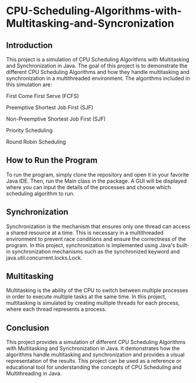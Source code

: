 # CPU-Scheduling-Algorithms-with-Multitasking-and-Syncronization

## Introduction

This project is a simulation of CPU Scheduling Algorithms with Multitasking and Synchronization in Java. The goal of this project is to demonstrate the different CPU Scheduling Algorithms and how they handle multitasking and synchronization in a multithreaded environment. The algorithms included in this simulation are:

First Come First Serve (FCFS)

Preemptive Shortest Job First (SJF)

Non-Preemptive Shortest Job First (SJF)

Priority Scheduling

Round Robin Scheduling

## How to Run the Program

To run the program, simply clone the repository and open it in your favorite Java IDE. Then, run the Main class in the package. A GUI will be displayed where you can input the details of the processes and choose which scheduling algorithm to run.

## Synchronization

Synchronization is the mechanism that ensures only one thread can access a shared resource at a time. This is necessary in a multithreaded environment to prevent race conditions and ensure the correctness of the program. In this project, synchronization is implemented using Java's built-in synchronization mechanisms such as the synchronized keyword and java.util.concurrent.locks.Lock.

## Multitasking

Multitasking is the ability of the CPU to switch between multiple processes in order to execute multiple tasks at the same time. In this project, multitasking is simulated by creating multiple threads for each process, where each thread represents a process.

## Conclusion

This project provides a simulation of different CPU Scheduling Algorithms with Multitasking and Synchronization in Java. It demonstrates how the algorithms handle multitasking and synchronization and provides a visual representation of the results. This project can be used as a reference or educational tool for understanding the concepts of CPU Scheduling and Multithreading in Java.
